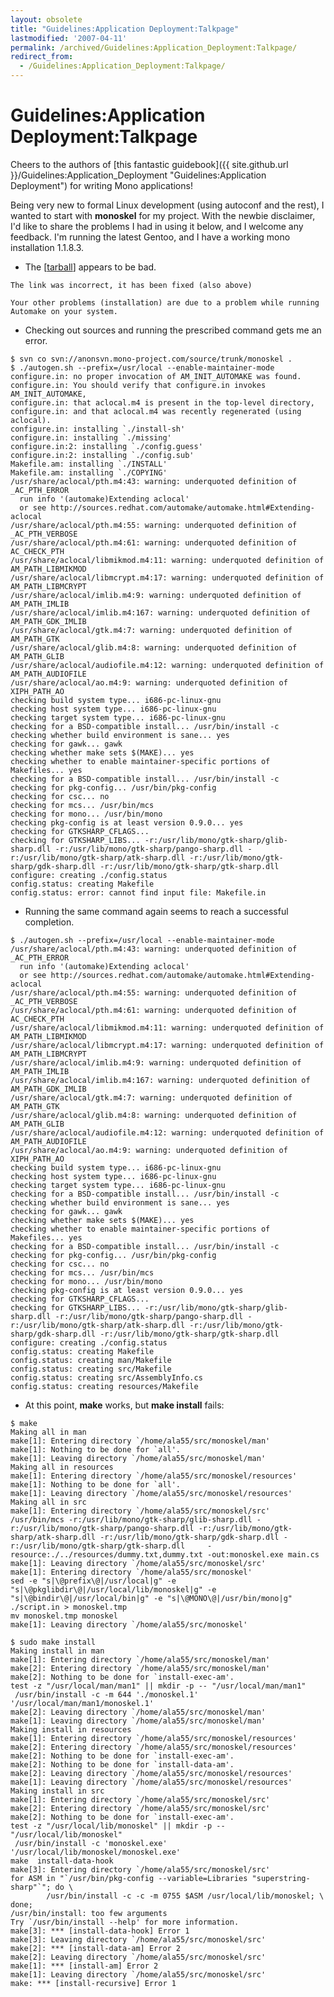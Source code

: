 ```yaml
---
layout: obsolete
title: "Guidelines:Application Deployment:Talkpage"
lastmodified: '2007-04-11'
permalink: /archived/Guidelines:Application_Deployment:Talkpage/
redirect_from:
  - /Guidelines:Application_Deployment:Talkpage/
---
```


Guidelines:Application Deployment:Talkpage
==========================================

Cheers to the authors of [this fantastic guidebook]({{ site.github.url }}/Guidelines:Application_Deployment "Guidelines:Application Deployment") for writing Mono applications!

Being very new to formal Linux development (using autoconf and the rest), I wanted to start with **monoskel** for my project. With the newbie disclaimer, I'd like to share the problems I had in using it below, and I welcome any feedback. I'm running the latest Gentoo, and I have a working mono installation 1.1.8.3.

-   The [[tarball](http://www.go-mono.com/archive/monoskel-0.1.tar.gz%7Clinked)] appears to be bad.

<!-- -->

    The link was incorrect, it has been fixed (also above)

    Your other problems (installation) are due to a problem while running Automake on your system.  

-   Checking out sources and running the prescribed command gets me an error.

<!-- -->

    $ svn co svn://anonsvn.mono-project.com/source/trunk/monoskel .
    $ ./autogen.sh --prefix=/usr/local --enable-maintainer-mode
    configure.in: no proper invocation of AM_INIT_AUTOMAKE was found.
    configure.in: You should verify that configure.in invokes AM_INIT_AUTOMAKE,
    configure.in: that aclocal.m4 is present in the top-level directory,
    configure.in: and that aclocal.m4 was recently regenerated (using aclocal).
    configure.in: installing `./install-sh'
    configure.in: installing `./missing'
    configure.in:2: installing `./config.guess'
    configure.in:2: installing `./config.sub'
    Makefile.am: installing `./INSTALL'
    Makefile.am: installing `./COPYING'
    /usr/share/aclocal/pth.m4:43: warning: underquoted definition of _AC_PTH_ERROR
      run info '(automake)Extending aclocal'
      or see http://sources.redhat.com/automake/automake.html#Extending-aclocal
    /usr/share/aclocal/pth.m4:55: warning: underquoted definition of _AC_PTH_VERBOSE
    /usr/share/aclocal/pth.m4:61: warning: underquoted definition of AC_CHECK_PTH
    /usr/share/aclocal/libmikmod.m4:11: warning: underquoted definition of AM_PATH_LIBMIKMOD
    /usr/share/aclocal/libmcrypt.m4:17: warning: underquoted definition of AM_PATH_LIBMCRYPT
    /usr/share/aclocal/imlib.m4:9: warning: underquoted definition of AM_PATH_IMLIB
    /usr/share/aclocal/imlib.m4:167: warning: underquoted definition of AM_PATH_GDK_IMLIB
    /usr/share/aclocal/gtk.m4:7: warning: underquoted definition of AM_PATH_GTK
    /usr/share/aclocal/glib.m4:8: warning: underquoted definition of AM_PATH_GLIB
    /usr/share/aclocal/audiofile.m4:12: warning: underquoted definition of AM_PATH_AUDIOFILE
    /usr/share/aclocal/ao.m4:9: warning: underquoted definition of XIPH_PATH_AO
    checking build system type... i686-pc-linux-gnu
    checking host system type... i686-pc-linux-gnu
    checking target system type... i686-pc-linux-gnu
    checking for a BSD-compatible install... /usr/bin/install -c
    checking whether build environment is sane... yes
    checking for gawk... gawk
    checking whether make sets $(MAKE)... yes
    checking whether to enable maintainer-specific portions of Makefiles... yes
    checking for a BSD-compatible install... /usr/bin/install -c
    checking for pkg-config... /usr/bin/pkg-config
    checking for csc... no
    checking for mcs... /usr/bin/mcs
    checking for mono... /usr/bin/mono
    checking pkg-config is at least version 0.9.0... yes
    checking for GTKSHARP_CFLAGS...  
    checking for GTKSHARP_LIBS... -r:/usr/lib/mono/gtk-sharp/glib-sharp.dll -r:/usr/lib/mono/gtk-sharp/pango-sharp.dll -r:/usr/lib/mono/gtk-sharp/atk-sharp.dll -r:/usr/lib/mono/gtk-sharp/gdk-sharp.dll -r:/usr/lib/mono/gtk-sharp/gtk-sharp.dll  
    configure: creating ./config.status
    config.status: creating Makefile
    config.status: error: cannot find input file: Makefile.in

-   Running the same command again seems to reach a successful completion.

<!-- -->

    $ ./autogen.sh --prefix=/usr/local --enable-maintainer-mode
    /usr/share/aclocal/pth.m4:43: warning: underquoted definition of _AC_PTH_ERROR
      run info '(automake)Extending aclocal'
      or see http://sources.redhat.com/automake/automake.html#Extending-aclocal
    /usr/share/aclocal/pth.m4:55: warning: underquoted definition of _AC_PTH_VERBOSE
    /usr/share/aclocal/pth.m4:61: warning: underquoted definition of AC_CHECK_PTH
    /usr/share/aclocal/libmikmod.m4:11: warning: underquoted definition of AM_PATH_LIBMIKMOD
    /usr/share/aclocal/libmcrypt.m4:17: warning: underquoted definition of AM_PATH_LIBMCRYPT
    /usr/share/aclocal/imlib.m4:9: warning: underquoted definition of AM_PATH_IMLIB
    /usr/share/aclocal/imlib.m4:167: warning: underquoted definition of AM_PATH_GDK_IMLIB
    /usr/share/aclocal/gtk.m4:7: warning: underquoted definition of AM_PATH_GTK
    /usr/share/aclocal/glib.m4:8: warning: underquoted definition of AM_PATH_GLIB
    /usr/share/aclocal/audiofile.m4:12: warning: underquoted definition of AM_PATH_AUDIOFILE
    /usr/share/aclocal/ao.m4:9: warning: underquoted definition of XIPH_PATH_AO
    checking build system type... i686-pc-linux-gnu
    checking host system type... i686-pc-linux-gnu
    checking target system type... i686-pc-linux-gnu
    checking for a BSD-compatible install... /usr/bin/install -c
    checking whether build environment is sane... yes
    checking for gawk... gawk
    checking whether make sets $(MAKE)... yes
    checking whether to enable maintainer-specific portions of Makefiles... yes
    checking for a BSD-compatible install... /usr/bin/install -c
    checking for pkg-config... /usr/bin/pkg-config
    checking for csc... no
    checking for mcs... /usr/bin/mcs
    checking for mono... /usr/bin/mono
    checking pkg-config is at least version 0.9.0... yes
    checking for GTKSHARP_CFLAGS...  
    checking for GTKSHARP_LIBS... -r:/usr/lib/mono/gtk-sharp/glib-sharp.dll -r:/usr/lib/mono/gtk-sharp/pango-sharp.dll -r:/usr/lib/mono/gtk-sharp/atk-sharp.dll -r:/usr/lib/mono/gtk-sharp/gdk-sharp.dll -r:/usr/lib/mono/gtk-sharp/gtk-sharp.dll  
    configure: creating ./config.status
    config.status: creating Makefile
    config.status: creating man/Makefile
    config.status: creating src/Makefile
    config.status: creating src/AssemblyInfo.cs
    config.status: creating resources/Makefile

-   At this point, **make** works, but **make install** fails:

<!-- -->

    $ make
    Making all in man
    make[1]: Entering directory `/home/ala55/src/monoskel/man'
    make[1]: Nothing to be done for `all'.
    make[1]: Leaving directory `/home/ala55/src/monoskel/man'
    Making all in resources
    make[1]: Entering directory `/home/ala55/src/monoskel/resources'
    make[1]: Nothing to be done for `all'.
    make[1]: Leaving directory `/home/ala55/src/monoskel/resources'
    Making all in src
    make[1]: Entering directory `/home/ala55/src/monoskel/src'
    /usr/bin/mcs -r:/usr/lib/mono/gtk-sharp/glib-sharp.dll -r:/usr/lib/mono/gtk-sharp/pango-sharp.dll -r:/usr/lib/mono/gtk-sharp/atk-sharp.dll -r:/usr/lib/mono/gtk-sharp/gdk-sharp.dll -r:/usr/lib/mono/gtk-sharp/gtk-sharp.dll     -resource:./../resources/dummy.txt,dummy.txt -out:monoskel.exe main.cs 
    make[1]: Leaving directory `/home/ala55/src/monoskel/src'
    make[1]: Entering directory `/home/ala55/src/monoskel'
    sed -e "s|\@prefix\@|/usr/local|g" -e "s|\@pkglibdir\@|/usr/local/lib/monoskel|g" -e "s|\@bindir\@|/usr/local/bin|g" -e "s|\@MONO\@|/usr/bin/mono|g"  ./script.in > monoskel.tmp
    mv monoskel.tmp monoskel
    make[1]: Leaving directory `/home/ala55/src/monoskel'

    $ sudo make install
    Making install in man
    make[1]: Entering directory `/home/ala55/src/monoskel/man'
    make[2]: Entering directory `/home/ala55/src/monoskel/man'
    make[2]: Nothing to be done for `install-exec-am'.
    test -z "/usr/local/man/man1" || mkdir -p -- "/usr/local/man/man1"
     /usr/bin/install -c -m 644 './monoskel.1' '/usr/local/man/man1/monoskel.1'
    make[2]: Leaving directory `/home/ala55/src/monoskel/man'
    make[1]: Leaving directory `/home/ala55/src/monoskel/man'
    Making install in resources
    make[1]: Entering directory `/home/ala55/src/monoskel/resources'
    make[2]: Entering directory `/home/ala55/src/monoskel/resources'
    make[2]: Nothing to be done for `install-exec-am'.
    make[2]: Nothing to be done for `install-data-am'.
    make[2]: Leaving directory `/home/ala55/src/monoskel/resources'
    make[1]: Leaving directory `/home/ala55/src/monoskel/resources'
    Making install in src
    make[1]: Entering directory `/home/ala55/src/monoskel/src'
    make[2]: Entering directory `/home/ala55/src/monoskel/src'
    make[2]: Nothing to be done for `install-exec-am'.
    test -z "/usr/local/lib/monoskel" || mkdir -p -- "/usr/local/lib/monoskel"
     /usr/bin/install -c 'monoskel.exe' '/usr/local/lib/monoskel/monoskel.exe'
    make  install-data-hook
    make[3]: Entering directory `/home/ala55/src/monoskel/src'
    for ASM in "`/usr/bin/pkg-config --variable=Libraries "superstring-sharp"`"; do \
            /usr/bin/install -c -c -m 0755 $ASM /usr/local/lib/monoskel; \
    done;
    /usr/bin/install: too few arguments
    Try `/usr/bin/install --help' for more information.
    make[3]: *** [install-data-hook] Error 1
    make[3]: Leaving directory `/home/ala55/src/monoskel/src'
    make[2]: *** [install-data-am] Error 2
    make[2]: Leaving directory `/home/ala55/src/monoskel/src'
    make[1]: *** [install-am] Error 2
    make[1]: Leaving directory `/home/ala55/src/monoskel/src'
    make: *** [install-recursive] Error 1


